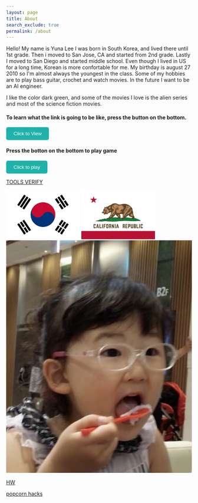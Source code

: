 ```yaml
---
layout: page
title: About
search_exclude: true
permalink: /about
---
```


Hello! 
My name is Yuna Lee 
I was born in South Korea, and lived there until 1st grade. Then i moved to San Jose, CA and started from 2nd grade. Lastly I moved to San Diego and started middle school. Even though I lived in US for a long time, Korean is more confortable for me. My birthday is august 27 2010 so I'm almost always the youngest in the class. Some of my hobbies are to play bass guitar, crochet and watch movies. In the future I want to be an AI engineer. 

I like the color dark green, and some of the movies I love is the alien series and most of the science fiction movies. 
 
#### To learn what the link is going to be like, press the button on the bottom.

<a href="https://yuna599.github.io/Lucky-Charms/blogs/" style="text-decoration: none;">
    <button style="background-color: #20B2AA; color: white; padding: 10px 20px; border: none; border-radius: 5px; cursor: pointer;">
        Click to View
    </button>

#### Press the botton on the bottom to play game

<a href="https://yuna599.github.io/Lucky-Charms/simplegame/" style="text-decoration: none;">
    <button style="background-color: #20B2AA; color: white; padding: 10px 20px; border: none; border-radius: 5px; cursor: pointer;">
        Click to play
    </button>

[TOOLS VERIFY](https://yuna599.github.io/Lucky-Charms/devops/tools/verify)

<img alt="Please Work" src="navigation/images/notebooks/korean-flag.jpg" style="width:200px; height:auto;"> <img alt="Please Work" src="navigation/images/notebooks/Flag_of_California.svg.png" style="width:200px; height:auto;">
![alt text](images/notebooks/IMG_4597.jpeg)


[HW](../_notebooks/CSSE/Lessons/Iteration/2025-01-07-iterations_hw.ipynb)

[popcorn hacks](../_notebooks/CSSE/Lessons/Iteration/2025-01-07-iterations_popcorn_hacks.ipynb)